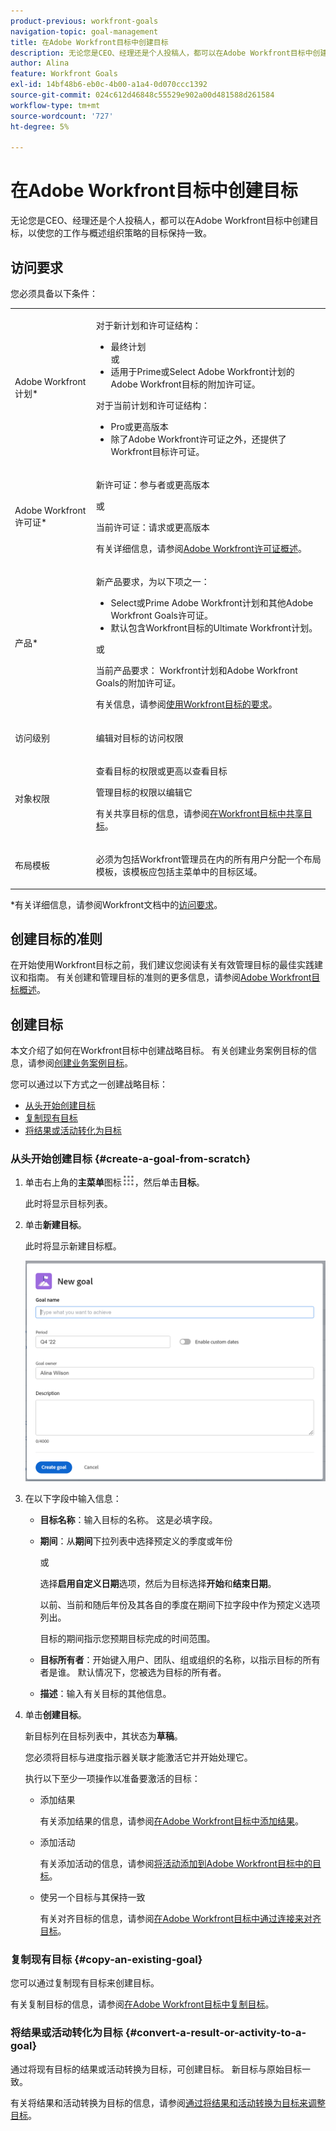 ```yaml
---
product-previous: workfront-goals
navigation-topic: goal-management
title: 在Adobe Workfront目标中创建目标
description: 无论您是CEO、经理还是个人投稿人，都可以在Adobe Workfront目标中创建目标，以使您的工作与概述组织策略的目标保持一致。
author: Alina
feature: Workfront Goals
exl-id: 14bf48b6-eb0c-4b00-a1a4-0d070ccc1392
source-git-commit: 024c612d46848c55529e902a00d481588d261584
workflow-type: tm+mt
source-wordcount: '727'
ht-degree: 5%

---
```


# 在Adobe Workfront目标中创建目标

无论您是CEO、经理还是个人投稿人，都可以在Adobe Workfront目标中创建目标，以使您的工作与概述组织策略的目标保持一致。

## 访问要求

您必须具备以下条件：

<table style="table-layout:auto">
<col>
</col>
<col>
</col>
<tbody>
<tr> 
   <td role="rowheader">Adobe Workfront计划*</td> 
   <td> 
   <p>对于新计划和许可证结构：
  <ul><li>最终计划 </li>
  或
  <li>适用于Prime或Select Adobe Workfront计划的Adobe Workfront目标的附加许可证。 </li></ul> </p>
<p>对于当前计划和许可证结构： 
<ul><li> Pro或更高版本 </li>
  <li>除了Adobe Workfront许可证之外，还提供了Workfront目标许可证。</li></ul></p>
   </td> 
  </tr>
  <tr>
 <td role="rowheader">Adobe Workfront许可证*</td>
 <td>
 <p>新许可证：参与者或更高版本</p>
 或
 <p>当前许可证：请求或更高版本</p> <p>有关详细信息，请参阅<a href="../../administration-and-setup/add-users/access-levels-and-object-permissions/wf-licenses.md" class="MCXref xref">Adobe Workfront许可证概述</a>。</p> </td>
 </tr>
 <tr>
 <td role="rowheader">产品*</td>
 <td>
 <p> 新产品要求，为以下项之一： </p>
<ul>
<li>Select或Prime Adobe Workfront计划和其他Adobe Workfront Goals许可证。</li>
<li>默认包含Workfront目标的Ultimate Workfront计划。 </li></ul>
 <p>或</p>
 <p>当前产品要求： Workfront计划和Adobe Workfront Goals的附加许可证。 </p> <p>有关信息，请参阅<a href="../../workfront-goals/goal-management/access-needed-for-wf-goals.md" class="MCXref xref">使用Workfront目标的要求</a>。 </p> </td>
 </tr>
<tr>
<td role="rowheader">访问级别</td>
<td> <p>编辑对目标的访问权限</p> </td>
</tr>
<tr data-mc-conditions="">
<td role="rowheader">对象权限</td>
<td>
<p>查看目标的权限或更高以查看目标</p>
<p>管理目标的权限以编辑它</p>
<p>有关共享目标的信息，请参阅<a href="../../workfront-goals/workfront-goals-settings/share-a-goal.md" class="MCXref xref">在Workfront目标中共享目标</a>。 </p>
</td>
</tr>
<tr>
   <td role="rowheader"><p>布局模板</p></td>
   <td> <p>必须为包括Workfront管理员在内的所有用户分配一个布局模板，该模板应包括主菜单中的目标区域。 </p>  
</td>
  </tr>
</tbody>
</table>

*有关详细信息，请参阅Workfront文档中的[访问要求](/help/quicksilver/administration-and-setup/add-users/access-levels-and-object-permissions/access-level-requirements-in-documentation.md)。

## 创建目标的准则

在开始使用Workfront目标之前，我们建议您阅读有关有效管理目标的最佳实践建议和指南。 有关创建和管理目标的准则的更多信息，请参阅[Adobe Workfront目标概述](../../workfront-goals/goal-management/wf-goals-overview.md)。

## 创建目标

本文介绍了如何在Workfront目标中创建战略目标。 有关创建业务案例目标的信息，请参阅[创建业务案例目标](../../manage-work/projects/define-a-business-case/create-business-case-goals.md)。

您可以通过以下方式之一创建战略目标：

* [从头开始创建目标](#create-a-goal-from-scratch)
* [复制现有目标](#copy-an-existing-goal)
* [将结果或活动转化为目标](#convert-a-result-or-activity-to-a-goal)

### 从头开始创建目标 {#create-a-goal-from-scratch}

<!--
Creating goals differs depending on what environment you use.

#### Create a goal from scratch in the Production environment 


1. Click the **Main Menu** icon ![](assets/main-menu-icon.png) in the upper right corner, then click **Goals**.

   (!-- Add this when Shell is available to all: or (if available), click the **Main Menu** icon ![Main menu icon](../goal-management/assets/three-line-main-menu-icon.png) in the upper-left corner)
   -)

   The Goal List displays.

1. (Conditional) Click **Goal List**, **Graphs**, **Pulse**, or **Check-in** in the left pane, then click **Add Goal** in the upper-right corner of the page. The Add Goal box displays.

   ![](assets/add-goal-box-350x235.png)

   >[!TIP]
   >
   >You can add a goal from any section in Workfront Goals. The process for creating a goal is identical regardless of the section you choose to add the goal from.

1. Start typing what you want to achieve in the **Goal** field. This is the name of the goal and a required field. 
1. Select a time period when the goal should be executed in the **Period** drop-down menu. This is a pre-filled field. The default is the current quarter.

   Select from the following predefined options:

   * The current year
   * The quarters of the current year
   * The next two years
   * The quarters of the next two years

   Or

   Click **Define custom dates** to select a custom time frame. 

1. (Conditional) Select a **Start date** and an **End date** for your goal, if you clicked **Define custom dates**.

   >[!TIP]
   >
   >* You can create a goal with dates in any time period, including up to 2 years in the past. 
   >* When defining custom dates, they are constrained by the initial date you selected. So if you select quarter and then custom dates, you can't go beyond that quarter.

1. (Optional) Click **Reset custom dates** to return to the predefined options.

   >[!TIP]
   >
   >We recommend that everyone in your organization selects the same timeframes for similar goals or goals that are aligned. This provides better alignment between goals and ensures that everyone's work supports your over-arching strategy.

1. (Optional) Click your name in the **Owner** field, if you want to indicate someone else as the owner of the goal. By default, you are the owner of goals you create. 
1. Start typing the name of a user, team, group, or the name of your organization in the **Owner** field, then select it when it displays in the list. You can have only one owner for a goal. 
1. (Optional) Enter a **Description** for the goal. This field is optional. 
1. Click **Save**.

   The status of the new goal is Draft.

   >[!IMPORTANT]
   >
   >You must associate a goal with a progress indicator to activate it and start working on it. 
   >
   >Do at least one of the following to be able to activate a goal: 
   >
   >* Add a Result
   >
   >  For information about adding results, see [Add results to goals in Adobe Workfront Goals](../../workfront-goals/results-and-activities/add-results-to-goals.md).
   >   
   >* Add an Activity
   >   
   >  For information about adding activities, see [Add activities to goals in Adobe Workfront Goals](../../workfront-goals/results-and-activities/add-activities-to-goals.md). 
   >   
   >* Align another goal to it
   >   
   >  For information about aligning goals, see [Align goals by connecting them in Adobe Workfront Goals](../../workfront-goals/goal-alignment/align-goals-by-connecting-them.md).

1. Click the **X** icon in the upper-right of the Goal Details panel to close it.

-->

1. 单击右上角的&#x200B;**主菜单**&#x200B;图标![](assets/main-menu-icon.png)，然后单击&#x200B;**目标**。

   <!-- Add this when Shell is available to all: or (if available), click the **Main Menu** icon ![Main menu icon](../goal-management/assets/three-line-main-menu-icon.png) in the upper-left corner)
   -->

   此时将显示目标列表。
1. 单击&#x200B;**新建目标**。

   此时将显示新建目标框。

   ![](assets/new-goal-box-unshimmed.png)

1. 在以下字段中输入信息：
   * **目标名称**：输入目标的名称。 这是必填字段。
   * **期间**：从&#x200B;**期间**&#x200B;下拉列表中选择预定义的季度或年份

     或

     选择&#x200B;**启用自定义日期**&#x200B;选项，然后为目标选择&#x200B;**开始**&#x200B;和&#x200B;**结束日期**。

     以前、当前和随后年份及其各自的季度在期间下拉字段中作为预定义选项列出。

     目标的期间指示您预期目标完成的时间范围。

   * **目标所有者**：开始键入用户、团队、组或组织的名称，以指示目标的所有者是谁。 默认情况下，您被选为目标的所有者。
   * **描述**：输入有关目标的其他信息。
1. 单击&#x200B;**创建目标**。

   新目标列在目标列表中，其状态为&#x200B;**草稿**。

   您必须将目标与进度指示器关联才能激活它并开始处理它。

   执行以下至少一项操作以准备要激活的目标：
   * 添加结果

     有关添加结果的信息，请参阅[在Adobe Workfront目标中添加结果](../results-and-activities/add-results-to-goals.md)。
   * 添加活动

     有关添加活动的信息，请参阅[将活动添加到Adobe Workfront目标中的目标](../results-and-activities/add-activities-to-goals.md)。
   * 使另一个目标与其保持一致

     有关对齐目标的信息，请参阅[在Adobe Workfront目标中通过连接来对齐目标](../goal-alignment/align-goals-by-connecting-them.md)。


### 复制现有目标 {#copy-an-existing-goal}

您可以通过复制现有目标来创建目标。

有关复制目标的信息，请参阅[在Adobe Workfront目标中复制目标](../../workfront-goals/goal-management/copy-goals.md)。

### 将结果或活动转化为目标 {#convert-a-result-or-activity-to-a-goal}

通过将现有目标的结果或活动转换为目标，可创建目标。 新目标与原始目标一致。

有关将结果和活动转换为目标的信息，请参阅[通过将结果和活动转换为目标来调整目标](../../workfront-goals/goal-alignment/align-goals-by-converting-results-activities.md)。

